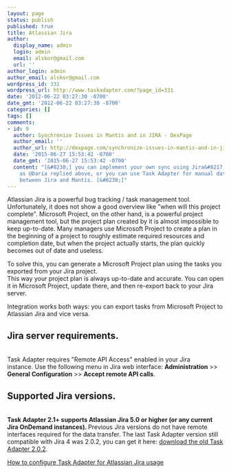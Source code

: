 ```yaml
---
layout: page
status: publish
published: true
title: Atlassian Jira
author:
  display_name: admin
  login: admin
  email: alskor@gmail.com
  url: ''
author_login: admin
author_email: alskor@gmail.com
wordpress_id: 331
wordpress_url: http://www.taskadapter.com/?page_id=331
date: '2012-06-22 03:27:30 -0700'
date_gmt: '2012-06-22 03:27:30 -0700'
categories: []
tags: []
comments:
- id: 9
  author: Synchronize Issues in Mantis and in JIRA - DexPage
  author_email: ''
  author_url: http://dexpage.com/synchronize-issues-in-mantis-and-in-jira/
  date: '2015-06-27 15:53:42 -0700'
  date_gmt: '2015-06-27 15:53:42 -0700'
  content: "[&#8230;] you can implement your own sync using Jira&#8217;s REST API
    as @Daria replied above, or you can use Task Adapter for manual data synchronization
    between Jira and Mantis. [&#8230;]"
---
```

<p>Atlassian Jira is a powerful bug tracking / task management tool. Unfortunately, it does not show a good overview like "when will this project complete". Microsoft Project, on the other hand, is a powerful project management tool, but the project plan created by it is almost impossible to keep up-to-date. Many managers use Microsoft Project to create a plan in the beginning of a project to roughly estimate required resources and completion date, but when the project actually starts, the plan quickly becomes out of date and useless.</p>
<p>To solve this, you can generate a Microsoft Project plan using the tasks you exported from your Jira project.<br />
This way your project plan is always up-to-date and accurate. You can open it in Microsoft Project, update there, and then re-export back to your Jira server.</p>
<p>Integration works both ways: you can export tasks from Microsoft Project to Atlassian Jira and vice versa.</p>
<h2>Jira server requirements.</h2><br />
Task Adapter requires "Remote API Access" enabled in your Jira instance.&nbsp;Use the following menu in Jira web interface: <strong>Administration</strong> >> <strong>General Configuration</strong> >> <strong>Accept remote API calls</strong>.</p>
<h2>Supported Jira versions.</h2><br />
<strong>Task Adapter 2.1+ supports Atlassian Jira 5.0 or higher (or any current Jira OnDemand instances). </strong>Previous&nbsp;Jira versions do not have remote interfaces required for the data transfer. The last Task Adapter version still compatible with Jira 4 was 2.0.2, you can get it here:&nbsp;<a href="http://www.taskadapter.com/releases/taskadapter-2.0.2.zip">download the old Task Adapter 2.0.2</a>.</p>
<p><a href="/user-guide/atlassian-jira">How to configure Task Adapter for Atlassian Jira usage</a></p>
